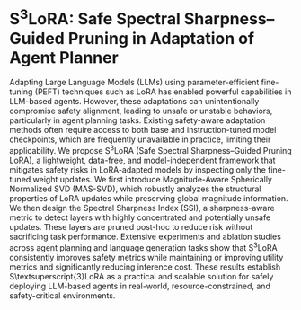 # S<sup>3</sup>LoRA: Safe Spectral Sharpness–Guided Pruning in Adaptation of Agent Planner

Adapting Large Language Models (LLMs) using parameter-efficient fine-tuning (PEFT) techniques such as LoRA has enabled powerful capabilities in LLM-based agents. However, these adaptations can unintentionally compromise safety alignment, leading to unsafe or unstable behaviors, particularly in agent planning tasks. Existing safety-aware adaptation methods often require access to both base and instruction-tuned model checkpoints, which are frequently unavailable in practice, limiting their applicability. We propose S<sup>3</sup>LoRA (Safe Spectral Sharpness–Guided Pruning LoRA), a lightweight, data-free, and model-independent framework that mitigates safety risks in LoRA-adapted models by inspecting only the fine-tuned weight updates. We first introduce Magnitude-Aware Spherically Normalized SVD (MAS-SVD), which robustly analyzes the structural properties of LoRA updates while preserving global magnitude information. We then design the Spectral Sharpness Index (SSI), a sharpness-aware metric to detect layers with highly concentrated and potentially unsafe updates. These layers are pruned post-hoc to reduce risk without sacrificing task performance. Extensive experiments and ablation studies across agent planning and language generation tasks show that S<sup>3</sup>LoRA consistently improves safety metrics while maintaining or improving utility metrics and significantly reducing inference cost. These results establish S\textsuperscript{3}LoRA as a practical and scalable solution for safely deploying LLM-based agents in real-world, resource-constrained, and safety-critical environments.
